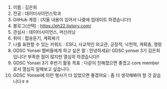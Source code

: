 1. 이름 : 김은희
2. 전공 : 데이터사이언스학과
3. GitHub 계정 : (지울 내용이 있어서 나중에 업데이트 하겠습니다!)
4. 블로그(선택) : https://eh22.tistory.com/
5. 관심사 : 데이터사이언스, 머신러닝
6. 취미 : 팝송듣기, 계획짜기
7. 나를 표현할 수 있는 키워드 : ESFJ, 사교적인 외교관, 긍정적, 낙천적, 계획충, 명랑
8. GDSC Yonsei 멤버들에게 하고 싶은 말 : 안녕하세요! GDSC yonsei 3기 김은희입니다! 부족한 점이 많지만 열심히 하겠습니다!!
9. GDSC Yonsei 3기 후반기 활동 목표 : 다같이 친해졌으면 좋겠고 core member로서 열심히 일해보고 싶습니다.
10. GDSC Yonsei에 이런 행사가 더 있었으면 좋겠어요 : 좀 더 생각해봐야 할 것 같습니다ㅎㅎ
